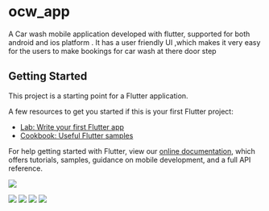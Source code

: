 # ocw_app

A Car wash mobile application developed with flutter, supported for both android and ios platform . It has a user friendly UI ,which makes it very easy for the users to make bookings for car wash at there door step 

## Getting Started

This project is a starting point for a Flutter application.

A few resources to get you started if this is your first Flutter project:

- [Lab: Write your first Flutter app](https://flutter.dev/docs/get-started/codelab)
- [Cookbook: Useful Flutter samples](https://flutter.dev/docs/cookbook)

For help getting started with Flutter, view our
[online documentation](https://flutter.dev/docs), which offers tutorials,
samples, guidance on mobile development, and a full API reference.

![](209e701a-d285-4fc6-bdbc-3bb0f2690537.jpg)

![](96d8a40d-3684-42e9-a964-8454c805efd2.jpg)
![](a1ca0290-4c1c-4b08-b08d-61c7eb08761c.jpg)
![](b2baa15e-7ba4-45ef-827a-1477d3180d5b.jpg)
![](67e74939-c8dc-4fae-9b45-ac1c1195cffd.jpg)
